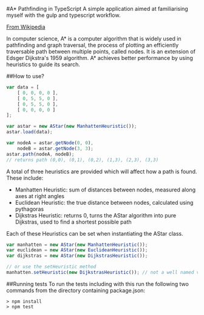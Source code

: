 #A* Pathfinding in TypeScript
A simple application aimed at familiarising myself with the gulp and typescript workflow.

[From Wikipedia](https://en.wikipedia.org/wiki/A*_search_algorithm)

In computer science, A* is a computer algorithm that is widely used in pathfinding and graph traversal, 
the process of plotting an efficiently traversable path between multiple points, called nodes. 
It is an extension of Edsger Dijkstra's 1959 algorithm. A* achieves better performance by using heuristics to guide its search.

##How to use?
```Javascript
var data = [
	[ 0, 0, 0, 0 ],
	[ 0, 5, 5, 0 ],
	[ 0, 5, 5, 0 ],
	[ 0, 0, 0, 0 ]
];

var astar = new AStar(new ManhattenHeuristic());
astar.load(data);

var nodeA = astar.getNode(0, 0),
	nodeB = astar.getNode(3, 3);
astar.path(nodeA, nodeB); 
// returns path (0,0), (0,1), (0,2), (1,3), (2,3), (3,3)
```
A total of three heuristics are provided which will affect how a path is found. These include:
- Manhatten Heuristic: sum of distances between nodes, measured along axes at right angles
- Euclidean Heuristic: the true distance between nodes, calculated using pythagoras
- Dijkstras Heuristic: returns 0, turns the AStar algorithm into pure Dijkstras, used to find a shortest possible path

Each of these Heuristics can be set when instantiating the AStar class.

```Javascript
var manhatten = new AStar(new ManhattenHeuristic());
var euclidean = new AStar(new EuclideanHeuristic());
var dijkstras = new AStar(new DijkstrasHeuristic());

// or use the setHeuristic method
manhatten.setHeuristic(new DijkstrasHeuristic()); // not a well named variable anymore
```

##Running tests
To run the tests including with this run the following two commands from the directory containing package.json:
```
> npm install
> npm test
```
